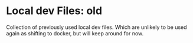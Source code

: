 # Local dev Files: old


Collection of previously used local dev files. Which are unlikely to be used again as shifting to docker, but will keep around for now.

